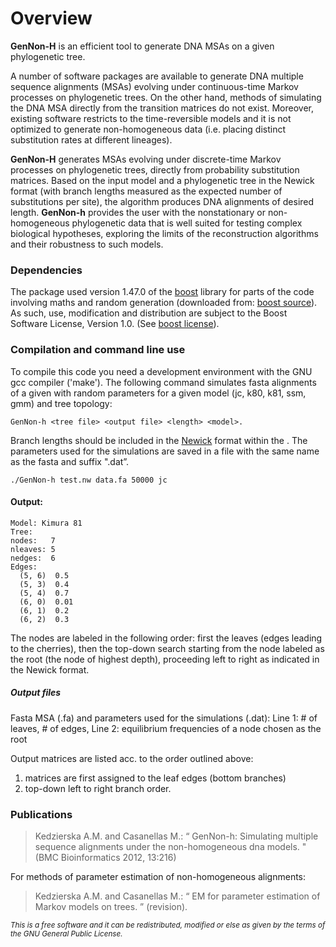 # Overview
**GenNon-H** is an efficient tool to generate DNA MSAs on a given phylogenetic tree.

A number of software packages are available to generate DNA multiple sequence alignments (MSAs) evolving under continuous-time Markov processes on phylogenetic trees. On the other hand, methods of simulating the DNA MSA directly from the transition matrices do not exist. Moreover, existing software restricts to the time-reversible models and it is not optimized to generate non-homogeneous data (i.e. placing distinct substitution rates at different lineages).
**GenNon-H** generates MSAs evolving under discrete-time Markov processes on phylogenetic trees, directly from probability substitution matrices. Based on the input model and a phylogenetic tree in the Newick format (with branch lengths measured as the expected number of substitutions per site), the algorithm produces DNA alignments of desired length. **GenNon-h** provides the user with the nonstationary or non-homogeneous phylogenetic data that is wellsuited for testing complex biological hypotheses, exploring the limits of the reconstruction algorithms and theirrobustness to such models.

### Dependencies

The package used version 1.47.0 of the [boost] library for parts of the code involving maths and random generation (downloaded from: [boost source]). As such, use, modification and distribution are subject to the Boost Software License, Version 1.0. (See [boost license]).

### Compilation and command line use
To compile this code you need a development environment with the GNU gcc compiler ('make').
The following command simulates fasta alignments of a given <length> with random parameters for a given model (jc, k80, k81, ssm, gmm) and tree topology:
```
GenNon-h <tree file> <output file> <length> <model>.
```
Branch lengths should be included in the [Newick] format within the <tree file>. The parameters used for the simulations are saved in a file with the same name as the fasta  and suffix ".dat”.
```
./GenNon-h test.nw data.fa 50000 jc
```
#### Output:
```
Model: Kimura 81
Tree:
nodes:   7
nleaves: 5
nedges:  6
Edges:
  (5, 6)  0.5
  (5, 3)  0.4
  (5, 4)  0.7
  (6, 0)  0.01
  (6, 1)  0.2
  (6, 2)  0.3
```
The nodes are labeled in the following order:  first the leaves (edges leading to the cherries), then  the top-down search starting from the node labeled as the root (the node of highest depth), proceeding left to right as  indicated in the Newick format.

##### Output files
Fasta MSA (.fa) and parameters used for the simulations (.dat): Line 1:  # of leaves,  # of edges,  Line 2: equilibrium frequencies of a node chosen as the root

Output matrices are listed acc. to the order outlined above:
1. matrices are first assigned to the leaf edges (bottom branches)
2. top-down left to right branch order.

[boost]:	     http://www.boost.org/
[boost source]: http://sourceforge.net/projects/boost/files/boost/1.47.0/
[boost license]: http://www.boost.org/LICENSE_1_0.txt
[Newick]: http://evolution.genetics.washington.edu/phylip/newicktree.html

### Publications
> Kedzierska A.M. and Casanellas M.: “ GenNon-h: Simulating multiple sequence alignments under the non-homogeneous dna models. " (BMC Bioinformatics 2012, 13:216)

For methods of parameter estimation of non-homogeneous alignments:
> Kedzierska A.M. and Casanellas M.: “ EM for parameter estimation of Markov models on trees. ” (revision).

<sub> *This is a free software and it can be redistributed, modified or else as given by the terms of the GNU General Public License.* </sub>
